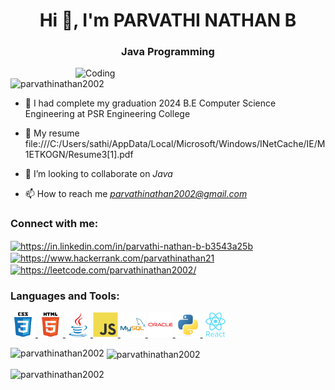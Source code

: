 
<h1 align="center">Hi 👋, I'm PARVATHI NATHAN B</h1>
<h3 align="center">Java Programming</h3>
 <img align="right" alt="Coding"width="400" src= "https://cdn.dribbble.com/users/1162077/screenshots/3848914/programmer.gif">

<p align="left"> <img src="https://komarev.com/ghpvc/?username=parvathinathan2002&label=Profile%20views&color=0e75b6&style=flat" alt="parvathinathan2002" /> </p>

- 🔭 I had complete my graduation 2024 B.E Computer Science Engineering at PSR Engineering College

- 🌱 My resume file:///C:/Users/sathi/AppData/Local/Microsoft/Windows/INetCache/IE/M1ETKOGN/Resume3[1].pdf

- 👯 I’m looking to collaborate on *Java*

- 📫 How to reach me *parvathinathan2002@gmail.com*


<h3 align="left">Connect with me:</h3>
<p align="left">
<a href="https://linkedin.com/in/https://in.linkedin.com/in/parvathi-nathan-b-b3543a25b" target="blank"><img align="center" src="https://raw.githubusercontent.com/rahuldkjain/github-profile-readme-generator/master/src/images/icons/Social/linked-in-alt.svg" alt="https://in.linkedin.com/in/parvathi-nathan-b-b3543a25b" height="30" width="40" /></a>
<a href="https://www.hackerrank.com/https://www.hackerrank.com/parvathinathan21" target="blank"><img align="center" src="https://raw.githubusercontent.com/rahuldkjain/github-profile-readme-generator/master/src/images/icons/Social/hackerrank.svg" alt="https://www.hackerrank.com/parvathinathan21" height="30" width="40" /></a>
<a href="https://www.leetcode.com/https://leetcode.com/parvathinathan2002/" target="blank"><img align="center" src="https://raw.githubusercontent.com/rahuldkjain/github-profile-readme-generator/master/src/images/icons/Social/leet-code.svg" alt="https://leetcode.com/parvathinathan2002/" height="30" width="40" /></a>
</p>

<h3 align="left">Languages and Tools:</h3>
<p align="left"> <a href="https://www.w3schools.com/css/" target="_blank" rel="noreferrer"> <img src="https://raw.githubusercontent.com/devicons/devicon/master/icons/css3/css3-original-wordmark.svg" alt="css3" width="40" height="40"/> </a> <a href="https://www.w3.org/html/" target="_blank" rel="noreferrer"> <img src="https://raw.githubusercontent.com/devicons/devicon/master/icons/html5/html5-original-wordmark.svg" alt="html5" width="40" height="40"/> </a> <a href="https://www.java.com" target="_blank" rel="noreferrer"> <img src="https://raw.githubusercontent.com/devicons/devicon/master/icons/java/java-original.svg" alt="java" width="40" height="40"/> </a> <a href="https://developer.mozilla.org/en-US/docs/Web/JavaScript" target="_blank" rel="noreferrer"> <img src="https://raw.githubusercontent.com/devicons/devicon/master/icons/javascript/javascript-original.svg" alt="javascript" width="40" height="40"/> </a> <a href="https://www.mysql.com/" target="_blank" rel="noreferrer"> <img src="https://raw.githubusercontent.com/devicons/devicon/master/icons/mysql/mysql-original-wordmark.svg" alt="mysql" width="40" height="40"/> </a> <a href="https://www.oracle.com/" target="_blank" rel="noreferrer"> <img src="https://raw.githubusercontent.com/devicons/devicon/master/icons/oracle/oracle-original.svg" alt="oracle" width="40" height="40"/> </a> <a href="https://www.python.org" target="_blank" rel="noreferrer"> <img src="https://raw.githubusercontent.com/devicons/devicon/master/icons/python/python-original.svg" alt="python" width="40" height="40"/> </a> <a href="https://reactjs.org/" target="_blank" rel="noreferrer"> <img src="https://raw.githubusercontent.com/devicons/devicon/master/icons/react/react-original-wordmark.svg" alt="react" width="40" height="40"/> </a> </p>

<p><img align="left" src="https://github-readme-stats.vercel.app/api/top-langs?username=parvathinathan2002&show_icons=true&locale=en&layout=compact" alt="parvathinathan2002" /></p>

<p>&nbsp;<img align="center" src="https://github-readme-stats.vercel.app/api?username=parvathinathan2002&show_icons=true&locale=en" alt="parvathinathan2002" /></p>

<p><img align="center" src="https://github-readme-streak-stats.herokuapp.com/?user=parvathinathan2002&" alt="parvathinathan2002" /></p>
